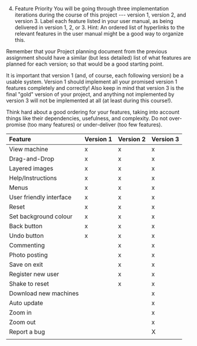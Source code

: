 4.  Feature Priority You will be going through three implementation iterations during
the course of this project --- version 1, version 2, and version 3. Label each feature
listed in your user manual, as being delivered in version 1, 2, or 3. Hint: An ordered
list of hyperlinks to the relevant features in the user manual might be a good way to
organize this.

Remember that your Project planning document from the previous assignment should have a
similar (but less detailed) list of what features are planned for each version; so that would be
a good starting point.

It is important that version 1 (and, of course, each following version) be a usable system.
Version 1 should implement all your promised version 1 features completely and correctly!
Also keep in mind that version 3 is the final "gold" version of your project, and anything not
implemented by version 3 will not be implemented at all (at least during this course!).

Think hard about a good ordering for your features, taking into account things like their
dependencies, usefulness, and complexity. Do not over-promise (too many features) or
under-deliver (too few features).

| **Feature** | **Version 1** | **Version 2** | **Version 3** |
|:------------|:--------------|:--------------|:--------------|
| View machine | x             | x             | x             |
| Drag-and-Drop | x             | x             | x             |
| Layered images | x             | x             | x             |
| Help/Instructions | x             | x             | x             |
| Menus       | x             | x             | x             |
| User friendly interface | x             | x             | x             |
| Reset       | x             | x             | x             |
| Set background colour | x             | x             | x             |
| Back button | x             | x             | x             |
| Undo button | x             | x             | x             |
| Commenting  |               | x             | x             |
| Photo posting |               | x             | x             |
| Save on exit |               | x             | x             |
| Register new user |               | x             | x             |
| Shake to reset |               | x             | x             |
| Download new machines |               |               | x             |
| Auto update |               |               | x             |
| Zoom in     |               |               | x             |
| Zoom out    |               |               | x             |
| Report a bug |               |               | X             |
|             |               |               |               |